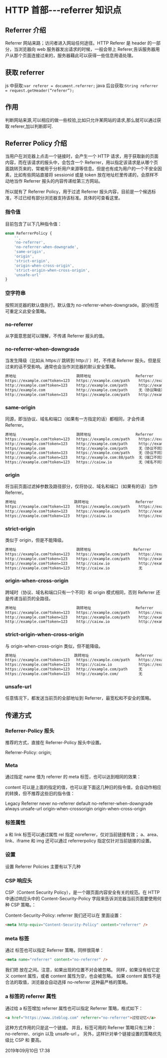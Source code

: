 # HTTP 首部---referrer 知识点

## Referrer 介绍

Referrer 网站来路；访问者进入网站任何途径。HTTP Referer 是 header 的一部分，当浏览器向 web 服务器发出请求的时候，一般会带上 Referer,告诉服务器用户从那个页面连接过来的，服务器藉此可以获得一些信息用语处理。

## 获取 referrer

js 中获取:`var referer = document.referrer;`
java 后台获取:`String referrer = request.getHeader(“referer”);`

## 作用

判断网站来源,可以相应的做一些校验,比如只允许某网站的请求,那么就可以通过获取 referer,加以判断即可.

## Referrer Policy 介绍

当用户在浏览器上点击一个链接时，会产生一个 HTTP 请求，用于获取新的页面内容，而在该请求的报头中，会包含一个 Referrer，用以指定该请求是从哪个页面跳转页来的，常被用于分析用户来源等信息。但是也有成为用户的一个不安全因素，比如有些网站直接将 sessionid 或是 token 放在地址栏里传递的，会原样不动地当作 Referrer 报头的内容传递给第三方网站。

所以就有了 Referrer Policy，用于过滤 Referrer 报头内容，目前是一个候选标准，不过已经有部分浏览器支持该标准。具体的可查看这里。

### 指令值

目前包含了以下几种指令值：

```ts
enum ReferrerPolicy {
	'',
	'no-referrer',
	'no-referrer-when-downgrade',
	'same-origin',
	'origin',
	'strict-origin',
	'origin-when-cross-origin',
	'strict-origin-when-cross-origin',
	'unsafe-url'
}
```

### 空字符串

按照浏览器的默认值执行。默认值为 no-referrer-when-downgrade。部分标签可重定义此安全策略。

### no-referrer

从字面意思就可以理解，不传递 Referrer 报头的值。

### no-referrer-when-downgrade

当发生降级（比如从 https:// 跳转到 http:// ）时，不传递 Referrer 报头。但是反过来的话不受影响。通常也会当作浏览器的默认安全策略。

```txt
原地址                           跳转地址                    Referrer
https://example.com?token=123   https://example.com/path    https://example.com?token=123
http://example.com?token=123    http://example.com/path     http://example.com?token=123
https//example.com              http://example.com/path     无（协议降级）
http://example.com?token=123    https://example.com/path    http://example.com?token=123
```

### same-origin

同源，即当协议、域名和端口（如果有一方指定的话）都相同，才会传递 Referrer。

```txt
原地址                           跳转地址                    Referrer
https://example.com?token=123   https://example.com/path    https://example.com?token=123
http://example.com?token=123    http://example.com/path     http://example.com?token=123
https//example.com              http://example.com/path     无（协议不同）
http://example.com?token=123    https://example.com/path    无（协议不同）
http://example.com?token=123    http://example.com:88/path  无（端口不同）
https://example.com?token=123   https://caixw.io            无（域名不同）
```

### origin

将当前页面过滤掉参数及路径部分，仅将协议、域名和端口（如果有的话）当作 Referrer。

```txt
原地址                          跳转地址                     Referrer
https://example.com?token=123   https://example.com/path    https://example.com
http://example.com?token=123    https://example.com/path    http://example.com
https://example.com?token=123   https://caixw.io            https://example.com
```

### strict-origin

类似于 origin，但是不能降级。

```txt
原地址                           跳转地址                   Referrer
https://example.com?token=123   https://example.com/path    https://example.com
http://example.com?token=123    https://example.com/path    http://example.com
http://example.com?token=123    http://caixw.io             http://example.com
https://example.com?token=123   http://caixw.io             无
```

### origin-when-cross-origin

跨域时（协议、域名和端口只有一个不同）和 origin 模式相同，否则 Referrer 还是传递当前页的全路径。

```txt
原地址                           跳转地址                    Referrer
https://example.com?token=123   https://example.com/path    https://example.com?token=123
http://example.com?token=123    https://example.com/path    http://example.com?token=123
http://example.com?token=123    http://caixw.io             http://example.com
```

### strict-origin-when-cross-origin

与 origin-when-cross-origin 类似，但不能降级。

```txt
原地址                          跳转地址                     Referrer
https://example.com?token=123   https://example.com/path    https://example.com?token=123
https://example.com?token=123   https://caixw.io            https://example.com
https://example.com?token=123   http://example.com/path     无
https://example.com?token=123   http://example.com/         无
```

### unsafe-url

任意情况下，都发送当前页的全部地址到 Referrer，最宽松和不安全的策略。

## 传递方式

### Referrer-Policy 报头

推荐的方式，直接在 Referrer-Policy 报头中设置。

Referrer-Policy: origin;

### Meta

通过指定 name 值为 referrer 的 meta 标签，也可以达到相同的效果：

content 可以是上面的指定的值，也可以是下面这几种旧的指令值，会自动作相应的转换，但不推荐这些旧的指令值：

Legacy Referrer
never no-referrer
default no-referrer-when-downgrade
always unsafe-url
origin-when-crossorigin origin-when-cross-origin

### 标签属性

a 和 link 标签可以通过属性 rel 指定 noreferrer，仅对当前链接有效；
a、area、link、iframe 和 img 还可以通过 referrerpolicy 指定仅针对当前链接的设置。

### 设置

设置 Referrer Policies 主要有以下几种

### CSP 响应头

CSP（Content Security Policy），是一个跟页面内容安全有关的规范。在 HTTP 中通过响应头中的 Content-Security-Policy 字段来告诉浏览器当前页面要使用何种 CSP 策略。：

Content-Security-Policy: referrer
我们还可以在 里面设置：

```html
<meta http-equiv="Content-Security-Policy" content="referrer" />
```

### meta 标签

通过 标签也可以指定 Referrer 策略，同样很简单：

```html
<meta name="referrer" content="no-referrer" />
```

我们把<meta /> 放在之间。注意，如果出现的位置不对会被忽略。 同样，如果没有给它定义 content
属性，或者 content 属性为空，也会被忽略。 如果 content
属性不是合法的取值，浏览器会自动选择 no-referrer 这种最严格的策略。

### a 标签的 referrer 属性

通过给 a 标签增加 referrer 属性也可以指定 Referrer 策略，格式如下：

```html
<a href="https://www.iteblog.com" referrer="no-referrer">过往记忆</a>
```

这种方式作用的只是这一个链接。 并且，标签可用的 Referrer 策略只有三种：no-referrer、origin 以及 unsafe-url 。
另外，这样针对单个链接设置的策略优先级比 CSP 和 要高。

<ClientOnly>
  <article-info weather="qing" mood="fendou">2019年09月10日 17:38</article-info>
</ClientOnly>

